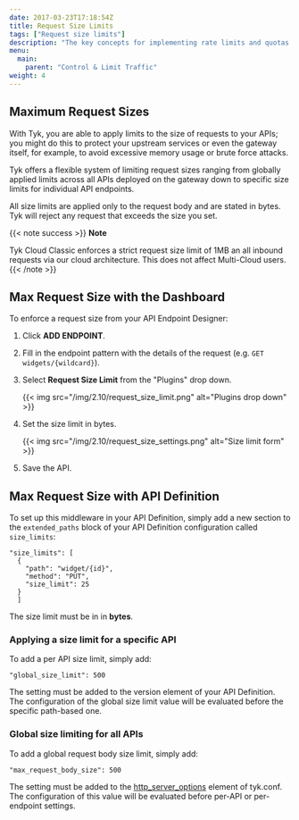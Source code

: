 ```yaml
---
date: 2017-03-23T17:18:54Z
title: Request Size Limits
tags: ["Request size limits"]
description: "The key concepts for implementing rate limits and quotas with Tyk"
menu:
  main:
    parent: "Control & Limit Traffic"
weight: 4 
---
```


## Maximum Request Sizes

With Tyk, you are able to apply limits to the size of requests to your APIs; you might do this to protect your upstream services or even the gateway itself, for example, to avoid excessive memory usage or brute force attacks.

Tyk offers a flexible system of limiting request sizes ranging from globally applied limits across all APIs deployed on the gateway down to specific size limits for individual API endpoints.

All size limits are applied only to the request body and are stated in bytes.
Tyk will reject any request that exceeds the size you set.

{{< note success >}}
**Note**  

Tyk Cloud Classic enforces a strict request size limit of 1MB an all inbound requests via our cloud architecture. This does not affect Multi-Cloud users.
{{< /note >}}


## Max Request Size with the Dashboard

To enforce a request size from your API Endpoint Designer:

1.  Click **ADD ENDPOINT**.

2.  Fill in the endpoint pattern with the details of the request (e.g. `GET widgets/{wildcard}`).

3.  Select **Request Size Limit** from the "Plugins" drop down.
    
    {{< img src="/img/2.10/request_size_limit.png" alt="Plugins drop down" >}}

4.  Set the size limit in bytes.
    
    {{< img src="/img/2.10/request_size_settings.png" alt="Size limit form" >}}

5.  Save the API.


## <a name="max-request-size-with-api"></a> Max Request Size with API Definition

To set up this middleware in your API Definition, simply add a new section to the `extended_paths` block of your API Definition configuration called `size_limits`:

```{.copyWrapper}
"size_limits": [
  {
    "path": "widget/{id}",
    "method": "PUT",
    "size_limit": 25
  }
  ]
```

The size limit must be in in **bytes**.

### Applying a size limit for a specific API

To add a per API size limit, simply add:
```
"global_size_limit": 500 
```

The setting must be added to the version element of your API Definition.
The configuration of the global size limit value will be evaluated before
the specific path-based one.

### Global size limiting for all APIs

To add a global request body size limit, simply add:
```
"max_request_body_size": 500
```

The setting must be added to the
[http_server_options](https://tyk.io/docs/tyk-oss-gateway/configuration/#http_server_options)
element of tyk.conf. The configuration of this value will be evaluated
before per-API or per-endpoint settings.